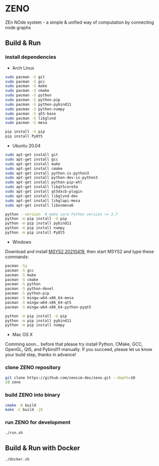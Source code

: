 # ZENO

ZEn NOde system - a simple & unified way of computation by connecting node graphs


## Build & Run

### install dependencies

- Arch Linux
```bash
sudo pacman -S git
sudo pacman -S gcc
sudo pacman -S make
sudo pacman -S cmake
sudo pacman -S python
sudo pacman -S python-pip
sudo pacman -S python-pybind11
sudo pacman -S python-numpy
sudo pacman -S qt5-base
sudo pacman -S libglvnd
sudo pacman -S mesa

pip install -U pip
pip install PyQt5
```

- Ubuntu 20.04
```bash
sudo apt-get install git
sudo apt-get install gcc
sudo apt-get install make
sudo apt-get install cmake
sudo apt-get install python-is-python3
sudo apt-get install python-dev-is-python3
sudo apt-get install python-pip-whl
sudo apt-get install libqt5core5a
sudo apt-get install qt5dxcb-plugin
sudo apt-get install libglvnd-dev
sudo apt-get install libglapi-mesa
sudo apt-get install libosmesa6

python --version  # make sure Python version >= 3.7
python -m pip install -U pip
python -m pip install pybind11
python -m pip install numpy
python -m pip install PyQt5
```

- Windows

Download and install [MSYS2 20210419](https://repo.msys2.org/distrib/x86_64/msys2-x86_64-20210419.exe), then start MSYS2 and type these commands:

```bash
pacman -Sy
pacman -S gcc
pacman -S make
pacman -S cmake
pacman -S python
pacman -S python-devel
pacman -S python-pip
pacman -S mingw-w64-x86_64-mesa
pacman -S mingw-w64-x86_64-qt5
pacman -S mingw-w64-x86_64-python-pyqt5

python -m pip install -U pip
python -m pip install pybind11
python -m pip install numpy
```


- Mac OS X

Comming soon... before that please try install Python, CMake, GCC, OpenGL, Qt5, and Pybind11 manually. If you succeed, please let us know your build step, thanks in advance!


### clone ZENO repository
```bash
git clone https://github.com/zensim-dev/zeno.git --depth=10
cd zeno
```


### build ZENO into binary
```bash
cmake -B build
make -C build -j8
```


### run ZENO for development
```bash
./run.sh
```


## Build & Run with Docker
```bash
./docker.sh
```
